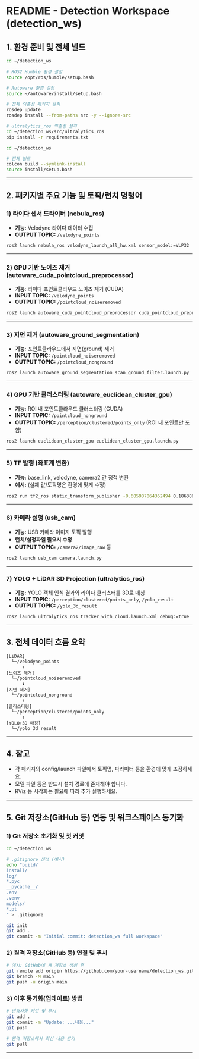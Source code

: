 # README - Detection Workspace (detection_ws)

## 1. 환경 준비 및 전체 빌드

```bash
cd ~/detection_ws

# ROS2 Humble 환경 설정
source /opt/ros/humble/setup.bash

# Autoware 환경 설정
source ~/autoware/install/setup.bash

# 전체 의존성 패키지 설치
rosdep update
rosdep install --from-paths src -y --ignore-src

# ultralytics_ros 의존성 설치
cd ~/detection_ws/src/ultralytics_ros
pip install -r requirements.txt

cd ~/detection_ws

# 전체 빌드
colcon build --symlink-install
source install/setup.bash
```

---

## 2. 패키지별 주요 기능 및 토픽/런치 명령어

### 1) 라이다 센서 드라이버 (nebula_ros)

- **기능:** Velodyne 라이다 데이터 수집
- **OUTPUT TOPIC:** `/velodyne_points`

```bash
ros2 launch nebula_ros velodyne_launch_all_hw.xml sensor_model:=VLP32
```

---

### 2) GPU 기반 노이즈 제거 (autoware_cuda_pointcloud_preprocessor)

- **기능:** 라이다 포인트클라우드 노이즈 제거 (CUDA)
- **INPUT TOPIC:** `/velodyne_points`
- **OUTPUT TOPIC:** `/pointcloud_noiseremoved`

```bash
ros2 launch autoware_cuda_pointcloud_preprocessor cuda_pointcloud_preprocessor.launch.xml
```

---

### 3) 지면 제거 (autoware_ground_segmentation)

- **기능:** 포인트클라우드에서 지면(ground) 제거
- **INPUT TOPIC:** `/pointcloud_noiseremoved`
- **OUTPUT TOPIC:** `/pointcloud_nonground`

```bash
ros2 launch autoware_ground_segmentation scan_ground_filter.launch.py
```

---

### 4) GPU 기반 클러스터링 (autoware_euclidean_cluster_gpu)

- **기능:** ROI 내 포인트클라우드 클러스터링 (CUDA)
- **INPUT TOPIC:** `/pointcloud_nonground`
- **OUTPUT TOPIC:** `/perception/clustered/points_only` (ROI 내 포인트만 포함)

```bash
ros2 launch euclidean_cluster_gpu euclidean_cluster_gpu.launch.py
```

---

### 5) TF 발행 (좌표계 변환)

- **기능:** base_link, velodyne, camera2 간 정적 변환
- **예시:** (실제 값/토픽명은 환경에 맞게 수정)

```bash
ros2 run tf2_ros static_transform_publisher -0.605987064362494 0.186388570753703 0.628623572853739 0 2.2008 -0.623599 velodyne camera2
```

---

### 6) 카메라 실행 (usb_cam)

- **기능:** USB 카메라 이미지 토픽 발행
- **런치/설정파일 필요시 수정**
- **OUTPUT TOPIC:** `/camera2/image_raw` 등

```bash
ros2 launch usb_cam camera.launch.py
```

---

### 7) YOLO + LiDAR 3D Projection (ultralytics_ros)

- **기능:** YOLO 객체 인식 결과와 라이다 클러스터를 3D로 매칭
- **INPUT TOPIC:** `/perception/clustered/points_only`, `/yolo_result`
- **OUTPUT TOPIC:** `/yolo_3d_result`

```bash
ros2 launch ultralytics_ros tracker_with_cloud.launch.xml debug:=true
```

---

## 3. 전체 데이터 흐름 요약

```
[LiDAR] 
  └─/velodyne_points
      ↓
[노이즈 제거]
  └─/pointcloud_noiseremoved
      ↓
[지면 제거]
  └─/pointcloud_nonground
      ↓
[클러스터링]
  └─/perception/clustered/points_only
      ↓
[YOLO+3D 매칭]
  └─/yolo_3d_result
```

---

## 4. 참고

- 각 패키지의 config/launch 파일에서 토픽명, 파라미터 등을 환경에 맞게 조정하세요.
- 모델 파일 등은 반드시 설치 경로에 존재해야 합니다.
- RViz 등 시각화는 필요에 따라 추가 실행하세요.

---

## 5. Git 저장소(GitHub 등) 연동 및 워크스페이스 동기화

### 1) Git 저장소 초기화 및 첫 커밋

```bash
cd ~/detection_ws

# .gitignore 생성 (예시)
echo "build/
install/
log/
*.pyc
__pycache__/
.env
.venv
models/
*.pt
" > .gitignore

git init
git add .
git commit -m "Initial commit: detection_ws full workspace"
```

### 2) 원격 저장소(GitHub 등) 연결 및 푸시

```bash
# 예시: GitHub에 새 저장소 생성 후
git remote add origin https://github.com/your-username/detection_ws.git
git branch -M main
git push -u origin main
```

### 3) 이후 동기화(업데이트) 방법

```bash
# 변경사항 커밋 및 푸시
git add .
git commit -m "Update: ...내용..."
git push

# 원격 저장소에서 최신 내용 받기
git pull
```

---